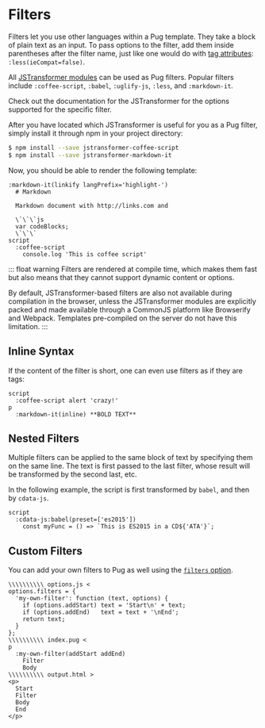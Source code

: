 # Filters

Filters let you use other languages within a Pug template.  They take a block of plain text as an input. To pass options to the filter, add them inside parentheses after the filter name, just like one would do with [tag attributes]: `:less(ieCompat=false)`.

All [JSTransformer modules] can be used as Pug filters. Popular filters include `:coffee-script`, `:babel`, `:uglify-js`, `:less`, and `:markdown-it`.

Check out the documentation for the JSTransformer for the options supported for the specific filter.

After you have located which JSTransformer is useful for you as a Pug filter, simply install it through npm in your project directory:

```sh
$ npm install --save jstransformer-coffee-script
$ npm install --save jstransformer-markdown-it
```

Now, you should be able to render the following template:

```pug-preview server-only
:markdown-it(linkify langPrefix='highlight-')
  # Markdown

  Markdown document with http://links.com and

  \`\`\`js
  var codeBlocks;
  \`\`\`
script
  :coffee-script
    console.log 'This is coffee script'
```

::: float warning
Filters are rendered at compile time, which makes them fast but also means that they cannot support dynamic content or options.

By default, JSTransformer-based filters are also not available during compilation in the browser, unless the JSTransformer modules are explicitly packed and made available through a CommonJS platform like Browserify and Webpack. Templates pre-compiled on the server do not have this limitation.
:::

## Inline Syntax

If the content of the filter is short, one can even use filters as if they are tags:

```pug-preview server-only
script
  :coffee-script alert 'crazy!'
p
  :markdown-it(inline) **BOLD TEXT**
```

## Nested Filters

Multiple filters can be applied to the same block of text by specifying them on the same line. The text is first passed to the last filter, whose result will be transformed by the second last, etc.

In the following example, the script is first transformed by `babel`, and then by `cdata-js`.

```pug-preview server-only
script
  :cdata-js:babel(preset=['es2015'])
    const myFunc = () => `This is ES2015 in a CD${'ATA'}`;
```

## Custom Filters

You can add your own filters to Pug as well using the [`filters` option][options].

```pug-preview-readonly demo
\\\\\\\\\\ options.js <
options.filters = {
  'my-own-filter': function (text, options) {
    if (options.addStart) text = 'Start\n' + text;
    if (options.addEnd)   text = text + '\nEnd';
    return text;
  }
};
\\\\\\\\\\ index.pug <
p
  :my-own-filter(addStart addEnd)
    Filter
    Body
\\\\\\\\\\ output.html >
<p>
  Start
  Filter
  Body
  End
</p>
```

[tag attributes]: attributes.html
[options]: ../api.html#options
[JSTransformer modules]: https://www.npmjs.com/browse/keyword/jstransformer
